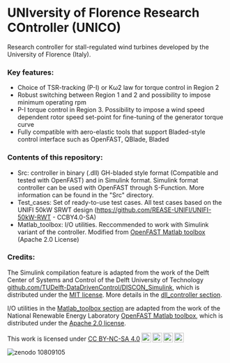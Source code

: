 # UNIversity of Florence Research COntroller (UNICO)

Research controller for stall-regulated wind turbines developed by the University of Florence (Italy). 

### Key features: 

- Choice of TSR-tracking (P-I) or Kω2 law for torque control in Region 2
- Robust switching between Region 1 and 2 and possibility to impose minimum operating rpm
- P-I torque control in Region 3. Possibility to impose a wind speed dependent rotor speed set-point for fine-tuning of the generator torque curve
- Fully compatible with aero-elastic tools that support Bladed-style control interface such as OpenFAST, QBlade, Bladed




### Contents of this repository: 

- Src: controller in binary (.dll) GH-bladed style format (Compatible and tested with OpenFAST) and in Simulink format. Simulink format controller can be used with OpenFAST through S-Function. More information can be found in the "Src" directory. 
- Test_cases: Set of ready-to-use test cases. All test cases based on the UNIFI 50kW SRWT design (https://github.com/REASE-UNIFI/UNIFI-50kW-RWT - CCBY4.0-SA)
- Matlab_toolbox: I/O utilities. Reccommended to work with Simulink variant of the controller. Modified from [OpenFAST Matlab toolbox](https://github.com/OpenFAST/matlab-toolbox/tree/main) (Apache 2.0 License)




### Credits:

The Simulink compilation feature is adapted from the work of the Delft Center of Systems and Control of the Delft University of Technology [github.com/TUDelft-DataDrivenControl/DISCON_Simulink](https://github.com/TUDelft-DataDrivenControl/DISCON_Simulink), which is distributed under the [MIT license](https://opensource.org/license/MIT). More details in the [dll_controller section](https://github.com/UNIFI-Wind-Energy/UNICO/blob/main/Src/dll_controller/Readme.md).

I/O utilities in the [Matlab_toolbox section](https://github.com/UNIFI-Wind-Energy/UNICO/tree/main/Matlab-toolbox) are adapted from the work of the National Renewable Energy Laboratory [OpenFAST Matlab toolbox](https://github.com/OpenFAST/matlab-toolbox/tree/main), which is distributed under the [Apache 2.0 license](https://www.apache.org/licenses/LICENSE-2.0). 


<p xmlns:cc="http://creativecommons.org/ns#" >This work is licensed under <a href="http://creativecommons.org/licenses/by-nc-sa/4.0/?ref=chooser-v1" target="_blank" rel="license noopener noreferrer" style="display:inline-block;">CC BY-NC-SA 4.0<img style="height:22px!important;margin-left:3px;vertical-align:text-bottom;" src="https://mirrors.creativecommons.org/presskit/icons/cc.svg?ref=chooser-v1"><img style="height:22px!important;margin-left:3px;vertical-align:text-bottom;" src="https://mirrors.creativecommons.org/presskit/icons/by.svg?ref=chooser-v1"><img style="height:22px!important;margin-left:3px;vertical-align:text-bottom;" src="https://mirrors.creativecommons.org/presskit/icons/nc.svg?ref=chooser-v1"><img style="height:22px!important;margin-left:3px;vertical-align:text-bottom;" src="https://mirrors.creativecommons.org/presskit/icons/sa.svg?ref=chooser-v1"></a></p>

![zenodo 10809105](https://github.com/UNIFI-Wind-Energy/UNICO/assets/87644691/4e003c23-3c50-47a2-a13b-2fac1a724e26)
